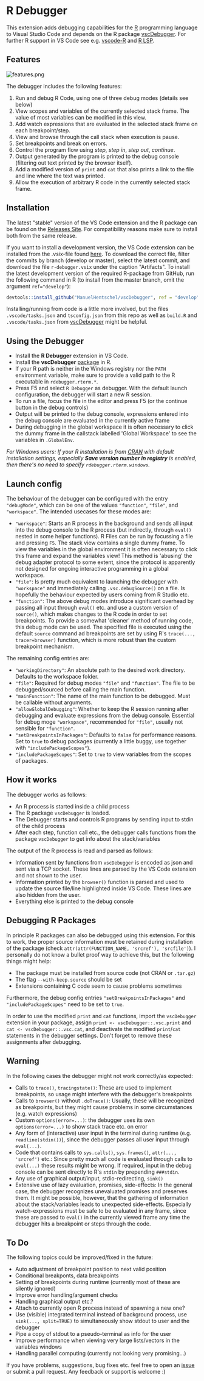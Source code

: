 # R Debugger

This extension adds debugging capabilities for the
[R](https://www.r-project.org/)
programming language to Visual Studio Code
and depends on the R package [vscDebugger](https://github.com/ManuelHentschel/vscDebugger).
For further R support in VS Code see e.g. [vscode-R](https://github.com/Ikuyadeu/vscode-R) and [R LSP](https://github.com/REditorSupport/vscode-r-lsp).

## Features

![features.png](images/features.png)

The debugger includes the following features:
1. Run and debug R Code, using one of three debug modes (details see below)
2. View scopes and variables of the currently selected stack frame.
The value of most variables can be modified in this view.
3. Add watch expressions that are evaluated in the selected stack frame on each breakpoint/step.
4. View and browse through the call stack when execution is pause.
5. Set breakpoints and break on errors.
6. Control the program flow using *step*, *step in*, *step out*, *continue*.
7. Output generated by the program is printed to the debug console (filtering out text printed by the browser itself).
8. Add a modified version of `print` and `cat` that also prints a link to the file and line where the text was printed.
9. Allow the execution of arbitrary R code in the currently selected stack frame.


## Installation
The latest "stable" version of the VS Code extension and the R package can be found on the
[Releases Site](https://github.com/ManuelHentschel/VSCode-R-Debugger/releases).
For compatibility reasons make sure to install both from the same release.

If you want to install a development version, the VS Code extension can be installed from the .vsix-file found 
[here](https://github.com/ManuelHentschel/VSCode-R-Debugger/actions?query=workflow%3Amain).
To download the correct file, filter the commits by branch (develop or master), select the latest commit,
and download the file `r-debugger.vsix` under the caption "Artifacts".
To install the latest development version of the required R-package from GitHub, run the following command in R
(to install from the master branch, omit the argument `ref="develop"`):
```r
devtools::install_github("ManuelHentschel/vscDebugger", ref = "develop")
```

Installing/running from code is a little more involved, but the files `.vscode/tasks.json` and `tsconfig.json` from this repo
as well as `build.R` and `.vscode/tasks.json` from [vscDebugger](https://github.com/ManuelHentschel/vscDebugger)
might be helpful.


## Using the Debugger
* Install the **R Debugger** extension in VS Code.
* Install the **vscDebugger** [package](https://github.com/ManuelHentschel/vscDebugger) in R.
* If your R path is neither in the Windows registry nor the `PATH` environment variable, make sure to provide a valid path to the R executable in `rdebugger.rterm.*`.
* Press F5 and select `R Debugger` as debugger. With the default launch configuration, the debugger will start a new R session.
* To run a file, focus the file in the editor and press F5 (or the continue button in the debug controls)
* Output will be printed to the debug console,
expressions entered into the debug console are evaluated in the currently active frame
* During debugging in the global workspace it is often necessary to click the dummy frame
in the callstack labelled 'Global Workspace' to see the variables in `.GlobalEnv`.

*For Windows users: If your R installation is from [CRAN](http://cran.r-project.org/mirrors.html) with default installation settings, especially **Save version number in registry** is enabled, then there's no need to specify `rdebugger.rterm.windows`.*


## Launch config
The behaviour of the debugger can be configured with the entry `"debugMode"`,
which can be one of the values `"function"`, `"file"`, and `"workspace"`.
The intended usecases for these modes are:

* `"workspace"`: Starts an R process in the background and sends all input into the debug console to the R process (but indirectly, through `eval()` nested in some helper functions).
R Files can be run by focussing a file and pressing `F5`.
The stack view contains a single dummy frame.
To view the variables in the global environment it is often necessary to click this frame and expand the variables view!
This method is 'abusing' the debug adapter protocol to some extent, since the protocol is apparently not designed for ongoing interactive programming in a global workspace.
* `"file"`: Is pretty much equivalent to launching the debugger with `"workspace"` and immediately calling `.vsc.debugSource()` on a file.
Is hopefully the behaviour expected by users coming from R Studio etc.
* `"function"`: The above debug modes introduce significant overhead by passing all input through `eval()` etc.
and use a custom version of `source()`, which makes changes to the R code in order to set breakpoints.
To provide a somewhat 'cleaner' method of running code, this debug mode can be used.
The specified file is executed using the default `source` command ad breakpoints are set by using R's `trace(..., tracer=browser)` function, which is more robust than the custom breakpoint mechanism.

The remaining config entries are:
* `"workingDirectory"`: An absolute path to the desired work directory. Defaults to the workspace folder.
* `"file"`: Required for debug modes `"file"` and `"function"`. The file to be debugged/sourced before calling the main function.
* `"mainFunction"`: The name of the main function to be debugged. Must be callable without arguments.
* `"allowGlobalDebugging"`: Whether to keep the R session running after debugging and evaluate expressions from the debug console.
Essential for debug moge `"workspace"`, recommended for `"file"`, usually not sensible for `"function"`.
* `"setBreakpointsInPackages"`: Defaults to `false` for performance reasons.
Set to `true` to debug packages (currently a little buggy, use together with `"includePackageScopes"`).
* `"includePackageScopes"`: Set to `true` to view variables from the scopes of packages.


## How it works
The debugger works as follows:
* An R process is started inside a child process
* The R package `vscDebugger` is loaded.
* The Debugger starts and controls R programs by sending input to stdin of the child process
* After each step, function call etc., the debugger calls functions from the package `vscDebugger` to get info about the stack/variables

The output of the R process is read and parsed as follows:
* Information sent by functions from `vscDebugger` is encoded as json and sent via a TCP socket.
These lines are parsed by the VS Code extension and not shown to the user.
* Information printed by the `browser()` function is parsed and used to update the source file/line highlighted inside VS Code.
These lines are also hidden from the user.
* Everything else is printed to the debug console


## Debugging R Packages
In principle R packages can also be debugged using this extension.
For this to work, the proper source information must be retained during installation of the package
(check `attr(attr(FUNCTION_NAME, 'srcref'), 'srcfile')`).
I personally do not know a bullet proof way to achieve this, but the following things might help:
* The package must be installed from source code (not CRAN or `.tar.gz`)
* The flag `--with-keep.source` should be set
* Extensions containing C code seem to cause problems sometimes

Furthermore, the debug config entries `"setBreakpointsInPackages"` and `"includePackageScopes"` need to be set to `true`.

In order to use the modified `print` and `cat` functions,
import the `vscDebugger` extension in your package,
assign `print <- vscDebugger::.vsc.print` and `cat <- vscDebugger::.vsc.cat`,
and deactivate the modified `print`/`cat` statements in the debugger settings.
Don't forget to remove these assignments after debugging.

## Warning
In the following cases the debugger might not work correctly/as expected:
* Calls to `trace()`, `tracingstate()`:
These are used to implement breakpoints, so usage might interfere with the debugger's breakpoints
* Calls to `browser()` without `.doTrace()`:
Usually, these will be recognized as breakpoints, but they might cause problems in some circumstances (e.g. watch expressions)
* Custom `options(error=...)`: the debugger uses its own `options(error=...)` to show stack trace etc. on error
* Any form of (interactive) user input in the terminal during runtime (e.g. `readline(stdin())`), since
the debugger passes all user input through `eval(...)`.
* Code that contains calls to `sys.calls()`, `sys.frames()`, `attr(..., 'srcref')` etc.:
Since pretty much all code is evaluated through calls to `eval(...)` these results might be wrong.
If required, input in the debug console can be sent directly to R's `stdin` by prepending `###stdin`.
* Any use of graphical output/input, stdio-redirecting, `sink()`
* Extensive use of lazy evaluation, promises, side-effects:
In the general case, the debugger recognizes unevaluated promises and preserves them.
It might be possible, however, that the gathering of information about the stack/variables leads to unexpected side-effects.
Especially watch-expressions must be safe to be evaluated in any frame,
since these are passed to `eval()` in the currently viewed frame any time the debugger hits a breakpoint or steps through the code.

## To Do
The following topics could be improved/fixed in the future:

* Auto adjustment of breakpoint position to next valid position
* Conditional breakponts, data breakpoints
* Setting of breakpoints during runtime (currently most of these are silently ignored)
* Improve error handling/argument checks
* Handling graphical output etc.?
* Attach to currently open R process instead of spawning a new one?
* Use (visible) integrated terminal instead of background process,
use `sink(..., split=TRUE)` to simultaneously show stdout to user and the debugger
* Pipe a copy of stdout to a pseudo-terminal as info for the user
* Improve performance when viewing very large lists/vectors in the variables windows
* Handling parallel computing (currently not looking very promising...)

If you have problems, suggestions, bug fixes etc. feel free to open an
[issue](https://github.com/ManuelHentschel/VSCode-R-Debugger/issues)
or submit a pull request.
Any feedback or support is welcome :)